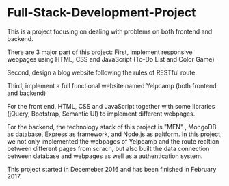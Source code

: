 # Full-Stack-Development-Project
This is a project focusing on dealing with problems on both frontend and backend.

There are 3 major part of this project:
First, implement responsive webpages using HTML, CSS and JavaScript (To-Do List and Color Game)

Second, design a blog website following the rules of RESTful route.

Third, implement a full functional website named Yelpcamp (both frontend and backend)

For the front end, HTML, CSS and JavaScript together with some libraries (jQuery, Bootstrap, Semantic UI) to implement different webpages.

For the backend, the technology stack of this project is "MEN" , MongoDB as database, Express as framework, and Node.js as paltform. In this project, we not only implemented the webpages of Yelpcamp and the route realtion between different pages from scrach, but also built the data connection between database and webpages as well as a authentication system.

This project started in Decemeber 2016 and has been finished in February 2017.
